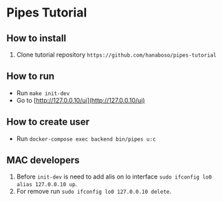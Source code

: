 # Pipes Tutorial

## How to install
1. Clone tutorial repository `https://github.com/hanaboso/pipes-tutorial`

## How to run
- Run `make init-dev`
- Go to [http://127.0.0.10/ui](http://127.0.0.10/ui)

## How to create user
- Run `docker-compose exec backend bin/pipes u:c`

## MAC developers
1. Before `init-dev` is need to add  alis on lo interface `sudo ifconfig lo0 alias 127.0.0.10 up`.
2. For remove run `sudo ifconfig lo0 127.0.0.10 delete`.